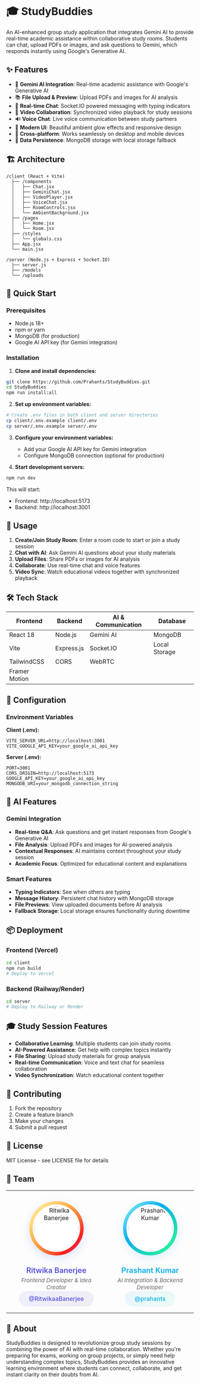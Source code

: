 # 🎓 StudyBuddies

An AI-enhanced group study application that integrates Gemini AI to provide real-time academic assistance within collaborative study rooms. Students can chat, upload PDFs or images, and ask questions to Gemini, which responds instantly using Google's Generative AI.

## ✨ Features

- 🤖 **Gemini AI Integration**: Real-time academic assistance with Google's Generative AI
- 📚 **File Upload & Preview**: Upload PDFs and images for AI analysis
- 💬 **Real-time Chat**: Socket.IO powered messaging with typing indicators
- 🎥 **Video Collaboration**: Synchronized video playback for study sessions
- 🔊 **Voice Chat**: Live voice communication between study partners
- 🎨 **Modern UI**: Beautiful ambient glow effects and responsive design
- 📱 **Cross-platform**: Works seamlessly on desktop and mobile devices
- 💾 **Data Persistence**: MongoDB storage with local storage fallback

## 🏗️ Architecture

```
/client (React + Vite)
  ├── /components
  │   ├── Chat.jsx
  │   ├── GeminiChat.jsx
  │   ├── VideoPlayer.jsx
  │   ├── VoiceChat.jsx
  │   ├── RoomControls.jsx
  │   └── AmbientBackground.jsx
  ├── /pages
  │   ├── Home.jsx
  │   └── Room.jsx
  ├── /styles
  │   └── globals.css
  ├── App.jsx
  └── main.jsx

/server (Node.js + Express + Socket.IO)
  ├── server.js
  ├── /models
  └── /uploads
```

## 🚀 Quick Start

### Prerequisites
- Node.js 18+ 
- npm or yarn
- MongoDB (for production)
- Google AI API key (for Gemini integration)

### Installation

1. **Clone and install dependencies:**
```bash
git clone https://github.com/Prahants/StudyBuddies.git
cd StudyBuddies
npm run install:all
```

2. **Set up environment variables:**
```bash
# Create .env files in both client and server directories
cp client/.env.example client/.env
cp server/.env.example server/.env
```

3. **Configure your environment variables:**
   - Add your Google AI API key for Gemini integration
   - Configure MongoDB connection (optional for production)

4. **Start development servers:**
```bash
npm run dev
```

This will start:
- Frontend: http://localhost:5173
- Backend: http://localhost:3001

## 🎯 Usage

1. **Create/Join Study Room**: Enter a room code to start or join a study session
2. **Chat with AI**: Ask Gemini AI questions about your study materials
3. **Upload Files**: Share PDFs or images for AI analysis
4. **Collaborate**: Use real-time chat and voice features
5. **Video Sync**: Watch educational videos together with synchronized playback

## 🛠️ Tech Stack

| Frontend | Backend | AI & Communication | Database |
|----------|---------|-------------------|----------|
| React 18 | Node.js | Gemini AI | MongoDB |
| Vite | Express.js | Socket.IO | Local Storage |
| TailwindCSS | CORS | WebRTC | |
| Framer Motion | | | |

## 🔧 Configuration

### Environment Variables

**Client (.env):**
```env
VITE_SERVER_URL=http://localhost:3001
VITE_GOOGLE_API_KEY=your_google_ai_api_key
```

**Server (.env):**
```env
PORT=3001
CORS_ORIGIN=http://localhost:5173
GOOGLE_API_KEY=your_google_ai_api_key
MONGODB_URI=your_mongodb_connection_string
```

## 🤖 AI Features

### Gemini Integration
- **Real-time Q&A**: Ask questions and get instant responses from Google's Generative AI
- **File Analysis**: Upload PDFs and images for AI-powered analysis
- **Contextual Responses**: AI maintains context throughout your study session
- **Academic Focus**: Optimized for educational content and explanations

### Smart Features
- **Typing Indicators**: See when others are typing
- **Message History**: Persistent chat history with MongoDB storage
- **File Previews**: View uploaded documents before AI analysis
- **Fallback Storage**: Local storage ensures functionality during downtime

## 📦 Deployment

### Frontend (Vercel)
```bash
cd client
npm run build
# Deploy to Vercel
```

### Backend (Railway/Render)
```bash
cd server
# Deploy to Railway or Render
```


## 🎓 Study Session Features

- **Collaborative Learning**: Multiple students can join study rooms
- **AI-Powered Assistance**: Get help with complex topics instantly
- **File Sharing**: Upload study materials for group analysis
- **Real-time Communication**: Voice and text chat for seamless collaboration
- **Video Synchronization**: Watch educational content together

## 🤝 Contributing

1. Fork the repository
2. Create a feature branch
3. Make your changes
4. Submit a pull request

## 📄 License

MIT License - see LICENSE file for details

## 👥 Team

<div align="center">

<table>
  <tr>
    <td align="center" style="padding: 28px; background: none;">
      <div style="
        display: inline-block;
        padding: 9px;
        background: linear-gradient(135deg, #ffdc80 20%, #fcaf45 40%, #f77737 60%, #fd1d1d 80%, #e1306c 90%, #c13584 95%, #833ab4 98%, #5851db 100%);
        border-radius: 50%;
        box-shadow: 0 8px 25px rgba(102, 126, 234, 0.22);
        margin-bottom: 18px;
      ">
        <img 
          src="https://avatars.githubusercontent.com/u/157148580?s=400&u=e5114676a140e0ecdd7d169af1ad7c387cb36105&v=4" 
          width="120" 
          height="120" 
          style="
            border-radius: 50%;
            border: 4px solid #fff;
            object-fit: cover;
            display: block;
            width: 120px;
            height: 120px;
            overflow: hidden;
            clip-path: circle(50%);
            background: #fff;
          " 
          alt="Ritwika Banerjee"
        />
      </div>
      <br/>
      <span style="
        font-size: 20px;
        color: #5851db;
        margin: 10px 0 5px 0;
        font-weight: 600;
        text-shadow: 0 2px 4px rgba(102, 126, 234, 0.1);
        display: block;
      ">Ritwika Banerjee</span>
      <span style="
        color: #666; 
        font-size: 15px; 
        margin: 5px 0 11px 0;
        font-style: italic;
        display: block;
      ">Frontend Developer & Idea Creator</span>
      <a href="https://github.com/RitwikaaBanerjee" style="
        color: #5851db;
        text-decoration: none;
        font-weight: 500;
        padding: 8px 24px;
        border-radius: 21px;
        background: linear-gradient(135deg, rgba(102,126,234,0.10), rgba(118,75,162,0.09));
        border: 1px solid rgba(102,126,234,0.13);
        box-shadow: 0 1px 9px rgba(88,81,219,0.06);
        transition: all 0.22s ease;
      ">@RitwikaaBanerjee</a>
    </td>
    <td align="center" style="padding: 28px;">
      <div style="
        display: inline-block;
        padding: 9px;
        background: linear-gradient(135deg, #6ee2f5 10%, #08aeea 40%, #2af598 90%);
        border-radius: 50%;
        box-shadow: 0 8px 25px rgba(79, 172, 254, 0.18);
        margin-bottom: 18px;
      ">
        <img 
          src="https://avatars.githubusercontent.com/u/114816986?s=400&u=975fea81731428cab862c28db7a1d2815568cfce&v=4" 
          width="120" 
          height="120" 
          style="
            border-radius: 50%;
            border: 4px solid #fff;
            object-fit: cover;
            display: block;
            width: 120px;
            height: 120px;
            overflow: hidden;
            clip-path: circle(50%);
            background: #fff;
          " 
          alt="Prashant Kumar"
        />
      </div>
      <br/>
      <span style="
        font-size: 20px;
        color: #08aeea;
        margin: 10px 0 5px 0;
        font-weight: 600;
        text-shadow: 0 2px 4px rgba(79, 172, 254, 0.1);
        display: block;
      ">Prashant Kumar</span>
      <span style="
        color: #666; 
        font-size: 15px; 
        margin: 5px 0 11px 0;
        font-style: italic;
        display: block;
      ">AI Integration & Backend Developer</span>
      <a href="https://github.com/prahants" style="
        color: #08aeea;
        text-decoration: none;
        font-weight: 500;
        padding: 8px 24px;
        border-radius: 21px;
        background: linear-gradient(135deg, rgba(79,172,254,0.10), rgba(42,245,152,0.09));
        border: 1px solid rgba(79,172,254,0.13);
        box-shadow: 0 1px 9px rgba(8,174,234,0.06);
        transition: all 0.22s ease;
      ">@prahants</a>
    </td>
  </tr>
</table>

</div>

## 🌟 About

StudyBuddies is designed to revolutionize group study sessions by combining the power of AI with real-time collaboration. Whether you're preparing for exams, working on group projects, or simply need help understanding complex topics, StudyBuddies provides an innovative learning environment where students can connect, collaborate, and get instant clarity on their doubts from AI.
